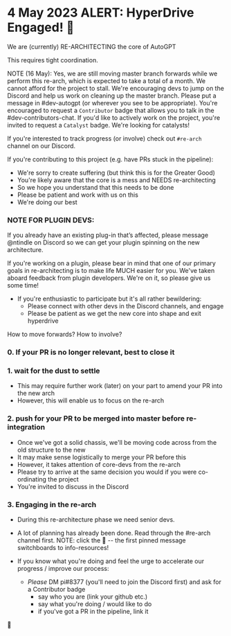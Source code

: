 # 4 May 2023 ALERT: HyperDrive Engaged! 🚀

We are (currently) RE-ARCHITECTING the core of AutoGPT

This requires tight coordination.

NOTE (16 May): Yes, we are still moving master branch forwards while we perform this re-arch, which is expected to take a total of a month. We cannot afford for the project to stall. We're encouraging devs to jump on the Discord and help us work on cleaning up the master branch. Please put a message in #dev-autogpt (or wherever you see to be appropriate). You're encouraged to request a `Contributor` badge that allows you to talk in the #dev-contributors-chat. If you'd like to actively work on the project, you're invited to request a `Catalyst` badge. We're looking for catalysts!

If you're interested to track progress (or involve) check out `#re-arch` channel on our Discord.

If you're contributing to this project (e.g. have PRs stuck in the pipeline):
- We're sorry to create suffering (but think this is for the Greater Good)
- You're likely aware that the core is a mess and NEEDS re-architecting
- So we hope you understand that this needs to be done
- Please be patient and work with us on this
- We're doing our best

### NOTE FOR PLUGIN DEVS:

If you already have an existing plug-in that’s affected, please message @ntindle on Discord so we can get your plugin spinning on the new architecture.

If you're working on a plugin, please bear in mind that one of our primary goals in re-architecting is to make life MUCH easier for you. We've taken aboard feedback from plugin developers. We're on it, so please give us some time!


- If you're enthusiastic to participate but it's all rather bewildering:
    - Please connect with other devs in the Discord channels, and engage
    - Please be patient as we get the new core into shape and exit hyperdrive


How to move forwards? How to involve?

### 0. If your PR is no longer relevant, best to close it


### 1. wait for the dust to settle

- This may require further work (later) on your part to amend your PR into the new arch
- However, this will enable us to focus on the re-arch


### 2. push for your PR to be merged into master before re-integration

- Once we've got a solid chassis, we'll be moving code across from the old structure to the new
- It may make sense logistically to merge your PR before this
- However, it takes attention of core-devs from the re-arch
- Please try to arrive at the same decision you would if you were co-ordinating the project
- You're invited to discuss in the Discord


### 3. Engaging in the re-arch

- During this re-architecture phase we need senior devs.  

- A lot of planning has already been done.  Read through the #re-arch channel first. NOTE: click the 📌 -- the first pinned message switchboards to info-resources!

- If you know what you're doing and feel the urge to accelerate our progress / improve our process:
    - _Please_ DM pi#8377 (you'll need to join the Discord first) and ask for a Contributor badge
        - say who you are (link your github etc.)
        - say what you're doing / would like to do
        - if you've got a PR in the pipeline, link it

🚀